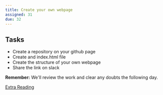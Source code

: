 ```yaml
---
title: Create your own webpage
assigned: 31
due: 32
---
```



Tasks
--------

- Create a repository on your github page
- Create and index.html file
- Create the structure of your own webpage
- Share the link on slack

**Remember:** We'll review the work and clear any doubts the following day.

[Extra Reading](https://alistapart.com/article/dao)
